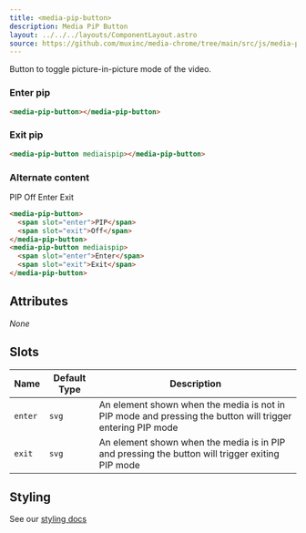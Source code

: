 ```yaml
---
title: <media-pip-button>
description: Media PiP Button
layout: ../../../layouts/ComponentLayout.astro
source: https://github.com/muxinc/media-chrome/tree/main/src/js/media-pip-button.js
---
```


Button to toggle picture-in-picture mode of the video.

<h3>Enter pip</h3>

<media-pip-button></media-pip-button>

```html
<media-pip-button></media-pip-button>
```

<h3>Exit pip</h3>

<media-pip-button mediaispip></media-pip-button>

```html
<media-pip-button mediaispip></media-pip-button>
```

<h3>Alternate content</h3>

<media-pip-button>
  <span slot="enter">PIP</span>
  <span slot="exit">Off</span>
</media-pip-button>
<media-pip-button mediaispip>
  <span slot="enter">Enter</span>
  <span slot="exit">Exit</span>
</media-pip-button>

```html
<media-pip-button>
  <span slot="enter">PIP</span>
  <span slot="exit">Off</span>
</media-pip-button>
<media-pip-button mediaispip>
  <span slot="enter">Enter</span>
  <span slot="exit">Exit</span>
</media-pip-button>
```

## Attributes

_None_

## Slots

| Name    | Default Type | Description                                                                                               |
| ------- | ------------ | --------------------------------------------------------------------------------------------------------- |
| `enter` | `svg`        | An element shown when the media is not in PIP mode and pressing the button will trigger entering PIP mode |
| `exit`  | `svg`        | An element shown when the media is in PIP and pressing the button will trigger exiting PIP mode           |

## Styling

See our [styling docs](./styling#Buttons)
